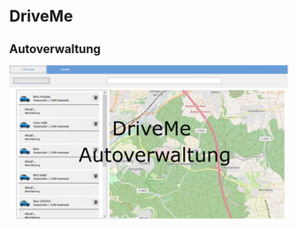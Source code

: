 # DriveMe
## Autoverwaltung

![alt text](https://github.com/BatchCloud/DriveMe-Autoverwaltung/blob/master/thump.png)
